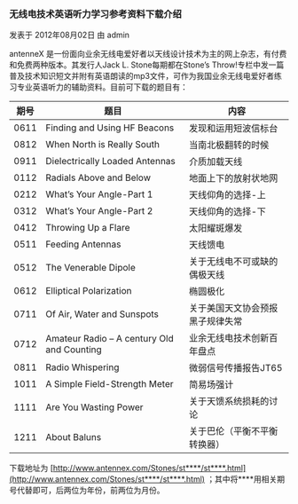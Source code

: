 ### 无线电技术英语听力学习参考资料下载介绍

发表于 2012年08月02日 由 admin

antenneX 是一份面向业余无线电爱好者以天线设计技术为主的网上杂志，有付费和免费两种版本。其发行人Jack L. Stone每期都在Stone’s Throw!专栏中发一篇普及技术知识短文并附有英语朗读的mp3文件，可作为我国业余无线电爱好者练习专业英语听力的辅助资料。目前可下载的题目有：

| 期号 | 题目                                        | 内容                             |
| ---- | ------------------------------------------- | -------------------------------- |
| 0611 | Finding and Using HF Beacons                | 发现和运用短波信标台             |
| 0812 | When North is Really South                  | 当南北极翻转的时候               |
| 0911 | Dielectrically Loaded Antennas              | 介质加载天线                     |
| 0112 | Radials Above and Below                     | 地面上下的放射状地网             |
| 0212 | What’s Your Angle-Part 1                   | 天线仰角的选择-上                |
| 0312 | What’s Your Angle-Part 2                   | 天线仰角的选择-下                |
| 0412 | Throwing Up a Flare                         | 太阳耀斑爆发                     |
| 0511 | Feeding Antennas                            | 天线馈电                         |
| 0512 | The Venerable Dipole                        | 关于无线电不可或缺的偶极天线     |
| 0612 | Elliptical Polarization                     | 椭圆极化                         |
| 0711 | Of Air, Water and Sunspots                  | 关于美国天文协会预报黑子规律失常 |
| 0712 | Amateur Radio – A century Old and Counting | 业余无线电技术创新百年盘点       |
| 0811 | Radio Whispering                            | 微弱信号传播报告JT65             |
| 1011 | A Simple Field-Strength Meter               | 简易场强计                       |
| 1111 | Are You Wasting Power                       | 关于天馈系统损耗的讨论           |
| 1211 | About Baluns                                | 关于巴伦（平衡不平衡转换器）     |

下载地址为 [http://www.antennex.com/Stones/st****/st****.html](http://www.antennex.com/Stones/st****/st****.html) ；其中将****用相关期号代替即可，后两位为年份，前两位为月份。
